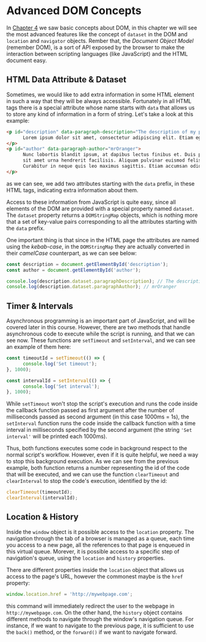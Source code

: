 # Advanced DOM Concepts

In [Chapter 4](../4.%20DOM/README.md) we saw basic concepts about DOM, in this chapter we will see the most advanced features like the concept of `dataset` in the DOM and `location` and `navigator` objects. Rember that, the _Document Object Model_ (remember DOM), is a sort of API exposed by the browser to make the interaction between scripting languages (like JavaScript) and the HTML document easy.

## HTML Data Attribute & Dataset

Sometimes, we would like to add extra information in some HTML element in such a way that they will be always accessible. Fortunately in all HTML tags there is a special attribute whose name starts with `data` that allows us to store any kind of information in a form of string. Let's take a look at this example:

```html
<p id="description" data-paragraph-description="The description of my paragraph">
      Lorem ipsum dolor sit amet, consectetur adipiscing elit. Etiam egestas sapien scelerisque, convallis sem nec.
</p>
<p id="author" data-paragraph-author="mrOranger">
      Nunc lobortis blandit ipsum, at dapibus lectus finibus et. Duis porta at dui in scelerisque. Phasellus id velit
      sit amet urna hendrerit facilisis. Aliquam pulvinar euismod felis, sit amet eleifend velit laoreet sit amet.
      Curabitur in neque quis leo maximus sagittis. Etiam accumsan odio eget sapien dictum, in suscipit sem rutrum.
</p>
```

as we can see, we add two attributes starting with the `data` prefix, in these HTML tags, indicating extra information about them.

Access to these information from JavaScript is quite easy, since all elements of the DOM are provided with a special property named `dataset`. The `dataset` property returns a `DOMStringMap` objects, which is nothing more that a set of key-value pairs corresponding to all the attributes starting with the `data` prefix.

One important thing is that since in the HTML page the attributes are named using the _kebab-case_, in the `DOMStringMap` they are actually converted in their _camelCase_ counterpart, as we can see below:

```javascript
const description = document.getElementById('description');
const author = document.getElementById('author');

console.log(description.dataset.paragraphDescription); // The description ...
console.log(description.dataset.paragraphAuthor); // mrOranger
```

## Timer & Intervals

Asynchronous programming is an important part of JavaScript, and will be covered later in this course. However, there are two methods that handle asynchronous code to execute while the script is running, and that we can see now. These functions are `setTimeout` and `setInterval`, and we can see an example of them here:

```javascript
const timeoutId = setTimeout(() => {
      console.log('Set timeout');
}, 1000);

const intervalId = setInterval(() => {
      console.log('Set interval');
}, 1000);
```

While `setTimeout` won't stop the script's execution and runs the code inside the callback function passed as first argument after the number of milliseconds passed as second argument (in this case 1000ms = 1s), the `setInterval` function runs the code inside the callback function with a time interval in milliseconds specified by the second argument (the string `'Set interval'` will be printed each 1000ms).

Thus, both functions executes some code in background respect to the normal script's workflow. However, even if it is quite helpful, we need a way to stop this background execution. As we can see from the previous example, both function returns a number representing the id of the code that will be executed, and we can use the function `clearTimeout` and `clearInterval` to stop the code's execution, identified by the id:

```javascript
clearTimeout(timeoutId);
clearInterval(intervalId);
```

## Location & History

Inside the `window` object is it possible access to the `location` property. The navigation through the tab of a browser is managed as a queue, each time you access to a new page, all the references to that page is enqueued in this virtual queue. Morever, it is possible access to a specific step of navigation's queue, using the `location` and `history` properties.

There are different properties inside the `location` object that allows us access to the page's URL, however the commonest maybe is the `href` property:

```javascript
window.location.href = 'http://mywebpage.com';
```

this command will immediately redirect the user to the webpage in `http://mywebpage.com`. On the other hand, the `history` object contains different methods to navigate through the window's navigation queue. For instance, if we want to navigate to the previous page, it is sufficient to use the `back()` method, or the `forward()` if we want to navigate forward.
